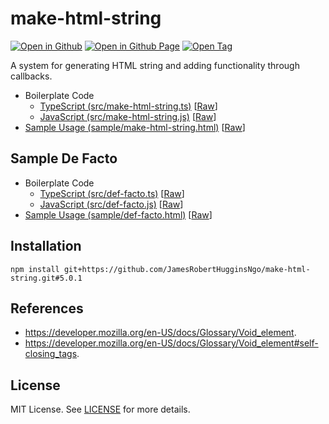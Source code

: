 # make-html-string

[![Open in Github](https://img.shields.io/badge/Open_in_GitHub-6e5494)](https://github.com/JamesRobertHugginsNgo/make-html-string/)
[![Open in Github Page](https://img.shields.io/badge/Open_in_GitHub_Page-4078c0)](https://jamesroberthugginsngo.github.io/make-html-string/)
[![Open Tag](https://img.shields.io/badge/Open_Tag-5.0.1-6cc644)](https://github.com/JamesRobertHugginsNgo/make-html-string/tree/5.0.1)

A system for generating HTML string and adding functionality through callbacks.

- Boilerplate Code
	- [TypeScript (src/make-html-string.ts)](./src/make-html-string.ts) [[Raw](./src/make-html-string.ts?raw=1)]
	- [JavaScript (src/make-html-string.js)](./dist/make-html-string.js) [[Raw](./dist/make-html-string.js?raw=1)]
- [Sample Usage (sample/make-html-string.html)](./sample/make-html-string.html) [[Raw](./sample/make-html-string.html?raw=1)]

## Sample De Facto

- Boilerplate Code
	- [TypeScript (src/def-facto.ts)](./sample/src/def-facto.ts) [[Raw](./sample/src/def-facto.ts?raw=1)]
	- [JavaScript (src/def-facto.js)](./sample/dist/def-facto.js) [[Raw](./sample/dist/def-facto.js?raw=1)]
- [Sample Usage (sample/def-facto.html)](./sample/def-facto.html) [[Raw](./sample/def-facto.html?raw=1)]

## Installation

```
npm install git+https://github.com/JamesRobertHugginsNgo/make-html-string.git#5.0.1
```

## References

- https://developer.mozilla.org/en-US/docs/Glossary/Void_element.
- https://developer.mozilla.org/en-US/docs/Glossary/Void_element#self-closing_tags.

## License

MIT License. See [LICENSE](LICENSE) for more details.
